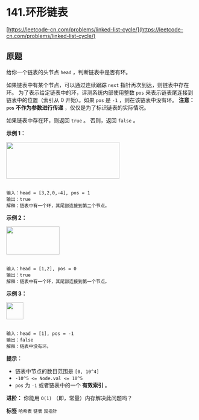 # 141.环形链表
[https://leetcode-cn.com/problems/linked-list-cycle/](https://leetcode-cn.com/problems/linked-list-cycle/) 
## 原题
给你一个链表的头节点 `head` ，判断链表中是否有环。

如果链表中有某个节点，可以通过连续跟踪 `next` 指针再次到达，则链表中存在环。 为了表示给定链表中的环，评测系统内部使用整数 `pos` 来表示链表尾连接到链表中的位置（索引从 0 开始）。如果 `pos` 是 `-1` ，则在该链表中没有环。 **注意： `pos` 不作为参数进行传递** ，仅仅是为了标识链表的实际情况。

如果链表中存在环，则返回 `true` 。 否则，返回 `false` 。

 

 **示例 1：** 

<img alt="" src="https://assets.leetcode-cn.com/aliyun-lc-upload/uploads/2018/12/07/circularlinkedlist.png" style="height: 97px; width: 300px;" />

```

输入：head = [3,2,0,-4], pos = 1
输出：true
解释：链表中有一个环，其尾部连接到第二个节点。

```
 **示例 2：** 

<img alt="" src="https://assets.leetcode-cn.com/aliyun-lc-upload/uploads/2018/12/07/circularlinkedlist_test2.png" style="height: 74px; width: 141px;" />

```

输入：head = [1,2], pos = 0
输出：true
解释：链表中有一个环，其尾部连接到第一个节点。

```
 **示例 3：** 

<img alt="" src="https://assets.leetcode-cn.com/aliyun-lc-upload/uploads/2018/12/07/circularlinkedlist_test3.png" style="height: 45px; width: 45px;" />

```

输入：head = [1], pos = -1
输出：false
解释：链表中没有环。

```
 

 **提示：** 
- 链表中节点的数目范围是 `[0, 10^4]` 
-  `-10^5 <= Node.val <= 10^5` 
-  `pos` 为 `-1` 或者链表中的一个 **有效索引** 。
 

 **进阶：** 你能用 `O(1)` （即，常量）内存解决此问题吗？

 
**标签**
`哈希表` `链表` `双指针` 


## 
```go

```
>

